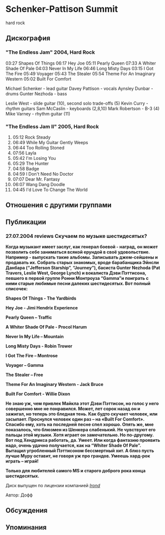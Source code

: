 # Schenker-Pattison Summit

hard rock

## Дискография

### "The Endless Jam" 2004, Hard Rock

03:27 Shapes Of Things
06:17 Hey Joe
05:11 Pearly Queen
07:33 A Whiter Shade Of Pale
04:03 Never In My Life
06:46 Long Misty Days
03:15 I Got The Fire
05:49 Voyager
05:43 The Stealer
05:54 Theme For An Imaginary Western
05:02 Built For Comfort

Michael Schenker - lead guitar
Davey Pattison - vocals
Aynsley Dunbar - drums
Gunter Nezhoda - bass

Leslie West - slide guitar (10), second solo
trade-offs (5)
Kevin Curry - rhythm guitars
Sam McCaslin - keyboards (2,8,10)
Mark Robertson - B-3 (4)
Mike Varney - rhythm guitar (11)

### "The Endless Jam II" 2005, Hard Rock

01. 05:12 Rock Steady
02. 06:49 While My Guitar Gently Weeps
03. 06:44 Too Rolling Stoned
04. 07:56 Layla
05. 05:42 I'm Losing You
06. 05:29 The Hunter
07. 04:58 Badge
08. 04:59 I Don't Need No Doctor
09. 07:07 Dear Mr. Fantasy
10. 06:07 Wang Dang Doodle
11. 04:45 I'd Love To Change The World


## Отношения с другими группами


## Публикации

### 27.07.2004 reviews Скучаем по музыке шестидесятых?

<P><B>Когда музыкант имеет заслуг, как генерал боевой - наград, он может позволить себе заниматься всякой ерундой в своё удовольствие. Например - выпускать такие альбомы. Записывать джем-сейшены и продавать их. Собрать старых знакомых, вроде барабанщика Эйнсли Данбара (“Jefferson Starship”, “Journey”), басиста Gunter Nezhoda (Pat Travers, Leslie West, George Lynch) и вокалиста Дэви Пэттисона, певшего в первой группе Ронни Монтроуза “Gamma”и поиграть с ними старые любимые песни далеких шестидесятых. Вот полный списочек:</B></P>
<P><B>Shapes Of Things - The Yardbirds</B></P>
<P><B>Hey Joe - Jimi Hendrix Experience</B></P>
<P><B>Pearly Queen – Traffic</B></P>
<P><B><SPAN>A Whiter Shade Of Pale - <SPAN class=title14>Procol Harum</SPAN></SPAN></B></P>
<P><B>Never In My Life – Mountain</B></P>
<P><B>Long Misty Days - <SPAN class=title14>Robin Trower</SPAN></B></P>
<P><B>I Got The Fire – Montrose</B></P>
<P><B>Voyager – Gamma</B></P>
<P><B>The Stealer – Free</B></P>
<P><B>Theme For An Imaginary Western - Jack Bruce</B></P>
<P><B>Built For Comfort - Willie Dixon</B></P>
<P><B>Не знаю уж, чем привлек Майкла этот Дэви Пэттисон, но голос у него совершенно мне не понравился. Может, лет сорок назад он и зажигал, но теперь это бледная тень. Как будто скучает человек, или засыпает. Проснулся человек один раз – на «Built For Comfort». Спасибо ему, хоть на последней песне спел хорошо. Опять же, мне показалось, что блюзмен из Шенкера слабенький. Не чувствуют его пальцы этой музыки. Хотя играет он замечательно. Но по-другому. Вот под Хендрикса работать, да. Умеет. Или когда фантазию проявить надо, очень удачно получается, как на “Whiter Shade Of Pale”. Вытащил угробленный Пэттисоном бессмертный хит. А блюз пусть лучше Муру оставит, не говоря уж про грандов. Умеешь хард-рок играть – играй!</B></P>
<P><B>Только для любителей самого MS и старого доброго рока конца шестидесятых.</B></P>
<P>Диск выпущен по лицензии компанией <A href="http://www.irond.ru/"><U><I>Irond</I></U></A></P>
Автор: Дофф


## Обсуждения


## Упоминания

